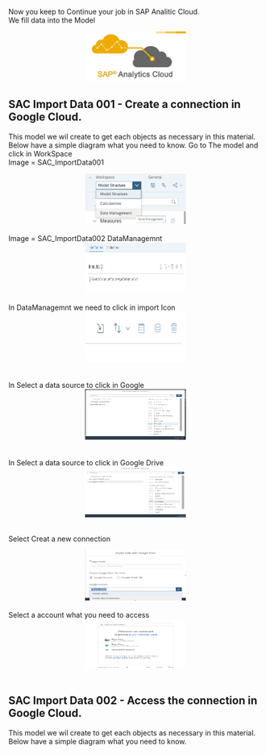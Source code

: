 Now you keep to Continue your job in SAP Analitic Cloud.
<br>
We fill data into the Model
<br>
<center> <img src="Images/SAP-Analytics-Cloud-Logo.jpg" width="200" height="100"> </center>


## SAC Import Data 001 - Create a connection in Google Cloud.
This model we wil create to get each objects as necessary in this material.<br>
Below have a simple diagram what you need to know.
Go to The model and click in WorkSpace<br>
Image  = SAC_ImportData001
<center> <img src="Images/SAC_ImportData001.png" width="200" height="100"> </center>
<br>
Image  = SAC_ImportData002
DataManagemnt
<center> <img src="Images/SAC_ImportData002.png" width="200" height="100"> </center>
<br>
In DataManagemnt we need to click in import Icon<br>
<center> <img src="Images/SAC_ImportData003.png" width="200" height="100"> </center>
<br>
<br>
In Select a data source to click in Google<br>
<center> <img src="Images/SAC_ImportData004.png" width="200" height="100"> </center>
<br>
<br>
In Select a data source to click in Google Drive<br>
<center> <img src="Images/SAC_ImportData005.png" width="200" height="100"> </center>
<br>

Select Creat a new connection<br>
<center> <img src="Images/SAC_ImportData006.png" width="200" height="100"> </center>
<br>
Select a account what you need to access<br>
<center> <img src="Images/SAC_ImportData007.png" width="200" height="100"> </center>
<br>




## SAC Import Data 002 - Access the connection in Google Cloud.
This model we wil create to get each objects as necessary in this material.<br>
Below have a simple diagram what you need to know.



